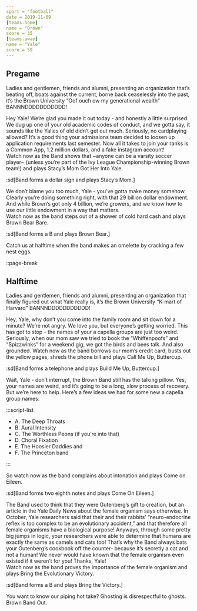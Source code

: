 ```yaml
---
sport = "football"
date = 2019-11-09
[teams.home]
name = "Brown"
score = 35
[teams.away]
name = "Yale"
score = 59
---
```


## Pregame

Ladies and gentlemen, friends and alumni, presenting an organization that’s beating off, boats against the current, borne back ceaselessly into the past, it’s the Brown University “Oof ouch ow my generational wealth” BANNNDDDDDDDDDDD!

Hey Yale! We’re glad you made it out today - and honestly a little surprised. We dug up one of your old academic codes of conduct, and we gotta say, it sounds like the Yalies of old didn’t get out much. Seriously, no cardplaying allowed? It’s a good thing your admissions team decided to loosen up application requirements last semester. Now all it takes to join your ranks is a Common App, 1.2 million dollars, and a fake instagram account!\
Watch now as the Band shows that \~anyone can be a varsity soccer player\~ (unless you’re part of the Ivy League Championship-winning Brown team!) and plays Stacy’s Mom Got Her Into Yale.

:sd[Band forms a dollar sign and plays Stacy’s Mom.]

We don’t blame you too much, Yale - you’ve gotta make money somehow. Clearly you’re doing something right, with that 29 billion dollar endowment. And while Brown’s got only 4 billion, we’re growers, and we know how to use our little endowment in a way that matters.\
Watch now as the band steps out of a shower of cold hard cash and plays Brown Bear Bare.

:sd[Band forms a B and plays Brown Bear.]

Catch us at halftime when the band makes an omelette by cracking a few nest eggs.

::page-break

## Halftime

Ladies and gentlemen, friends and alumni, presenting an organization that finally figured out what Yale really is, it’s the Brown University “K-mart of Harvard” BANNNDDDDDDDDDDD!

Hey, Yale, why don’t you come into the family room and sit down for a minute? We’re not angry. We love you, but everyone’s getting worried. This has got to stop - the names of your a capella groups are just too weird. Seriously, when our mom saw we tried to book the “Whiffenpoofs” and “Spizzwinks” for a weekend gig, we got the birds and bees talk. And also grounded. Watch now as the band borrows our mom’s credit card, busts out the yellow pages, shreds the phone bill and plays Call Me Up, Buttercup.

:sd[Band forms a telephone and plays Build Me Up, Buttercup.]

Wait, Yale - don’t interrupt, the Brown Band still has the talking pillow. Yes, your names are weird, and it’s going to be a long, slow process of recovery. But we’re here to help. Here’s a few ideas we had for some new a capella group names:

:::script-list

- A. The Deep Throats
- B. Aural Intensity
- C. The Worthless Peons (if you’re into that)
- D. Choral Fixation
- E. The Hoosier Daddies and
- F. The Princeton band

:::

So watch now as the band complains about intonation and plays Come on Eileen.

:sd[Band forms two eighth notes and plays Come On Eileen.]

The Band used to think that they were Gutenberg’s gift to creation, but an article in the Yale Daily News about the female organism says otherwise. In October, Yale researchers said that their and their rabbits’ “neuro-endocrine reflex is too complex to be an evolutionary accident,” and that therefore all female organisms have a biological purpose! Anyways, through some pretty big jumps in logic, your researchers were able to determine that humans are exactly the same as camels and cats too! That’s why the Band always bats your Gutenberg’s cookbook off the counter- because it’s secretly a cat and not a human! We never would have known that the female organism even existed if it weren’t for you! Thanks, Yale!\
Watch now as the band proves the importance of the female organism and plays Bring the Evolutionary Victory.

:sd[Band forms a B and plays Bring the Victory.]

You want to know our piping hot take? Ghosting is disrespectful to ghosts. Brown Band Out.
